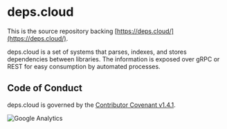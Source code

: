 # deps.cloud

This is the source repository backing [https://deps.cloud/](https://deps.cloud/).

deps.cloud is a set of systems that parses, indexes, and stores dependencies between libraries.
The information is exposed over gRPC or REST for easy consumption by automated processes.

## Code of Conduct

deps.cloud is governed by the [Contributor Covenant v1.4.1](/contributing/code-of-conduct/index.md).

![Google Analytics](https://www.google-analytics.com/collect?v=1&cid=555&t=event&ec=repo&ea=open&dp=depscloud%2Fdeps.cloud&dt=depscloud%2Fdeps.cloud&tid=UA-143087272-2)
